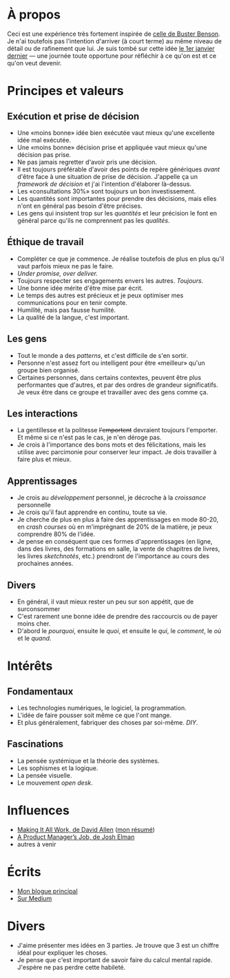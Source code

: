 # À propos

Ceci est une expérience très fortement inspirée de [celle de Buster Benson](https://github.com/busterbenson/public/blob/master/Codex.md). Je n'ai toutefois pas l'intention d'arriver (à court terme) au même niveau de détail ou de rafinement que lui. Je suis tombé sur cette idée [le 1er janvier dernier](https://twitter.com/christianroy/status/683031382549999616) &mdash; une journée toute opportune pour réfléchir à ce qu'on est et ce qu'on veut devenir.

# Principes et valeurs

## Exécution et prise de décision

* Une «moins bonne» idée bien exécutée vaut mieux qu'une excellente idée mal exécutée.
* Une «moins bonne» décision prise et appliquée vaut mieux qu'une décision pas prise.
* Ne pas jamais regretter d'avoir pris une décision.
* Il est toujours préférable d'avoir des points de repère génériques _avant_ d'être face à une situation de prise de décision. J'appelle ça un _framework de décision_ et j'ai l'intention d'élaborer là-dessus.
* Les «consultations 30%» sont toujours un bon investissement.
* Les quantités sont importantes pour prendre des décisions, mais elles n'ont en général pas besoin d'être précises.
* Les gens qui insistent trop sur les _quantités_ et leur précision le font en général parce qu'ils ne comprennent pas les _qualités_.

## Éthique de travail

* Compléter ce que je commence. Je réalise toutefois de plus en plus qu'il vaut parfois mieux ne pas le faire.
* _Under promise, over deliver._
* Toujours respecter ses engagements envers les autres. _Toujours_.
* Une bonne idée mérite d'être mise par écrit.
* Le temps des autres est précieux et je peux optimiser mes communications pour en tenir compte.
* Humilité, mais pas fausse humilité.
* La qualité de la langue, c'est important.

## Les gens

* Tout le monde a des _patterns_, et c'est difficile de s'en sortir.
* Personne n'est assez fort ou intelligent pour être «meilleur» qu'un groupe bien organisé.
* Certaines personnes, dans certains contextes, peuvent être plus performantes que d'autres, et par des ordres de grandeur significatifs. Je veux être dans ce groupe et travailler avec des gens comme ça.

## Les interactions

* La gentillesse et la politesse ~~l'emportent~~ devraient toujours l'emporter. Et même si ce n'est pas le cas, je n'en déroge pas.
* Je crois à l'importance des bons mots et des félicitations, mais les utilise avec parcimonie pour conserver leur impact. Je dois travailler à faire plus et mieux.

## Apprentissages

* Je crois au _développement_ personnel, je décroche à la _croissance_ personnelle
* Je crois qu'il faut apprendre en continu, toute sa vie.
* Je cherche de plus en plus à faire des apprentissages en mode 80-20, en _crash courses_ où en m'imprégnant de 20% de la matière, je peux comprendre 80% de l'idée.
 * Je pense en conséquent que ces formes d'apprentissages (en ligne, dans des livres, des formations en salle, la vente de chapitres de livres, les livres _sketchnotés_, etc.) prendront de l'importance au cours des prochaines années.

## Divers

* En général, il vaut mieux rester un peu sur son appétit, que de surconsommer
* C'est rarement une bonne idée de prendre des raccourcis ou de payer moins cher.
* D'abord le _pourquoi_, ensuite le _quoi_, et ensuite le _qui_, le _comment_, le _où_ et le _quand_.


# Intérêts

## Fondamentaux

* Les technologies numériques, le logiciel, la programmation.
* L'idée de faire pousser soit même ce que l'ont mange.
* Et plus généralement, fabriquer des choses par soi-même. _DIY_.

## Fascinations

* La pensée systémique et la théorie des systèmes.
* Les sophismes et la logique.
* La pensée visuelle.
* Le mouvement _open desk_.

# Influences

* [Making It All Work, de David Allen](https://gtdconnect.com/store/product.php?productid=16593&cat=3&page=) ([mon résumé](http://christianroy.tumblr.com/post/340113188/les-10-concepts-derri%C3%A8re-lapproche-gtd))
* [A Product Manager’s Job, de Josh Elman](https://medium.com/@joshelman/a-product-managers-job-63c09a43d0ec#.ajh5gx26k)
* autres à venir

# Écrits

* [Mon blogue principal](http://christianroy.tumblr.com/)
* [Sur Medium](https://medium.com/@christian_roy)

# Divers

* J'aime présenter mes idées en 3 parties. Je trouve que 3 est un chiffre idéal pour expliquer les choses.
* Je pense que c'est important de savoir faire du calcul mental rapide. J'espère ne pas perdre cette habileté.
